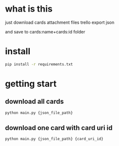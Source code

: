 # what is this

just download cards attachment files trello export json

and save to cards:name+cards:id folder


# install

```bash
pip install -r requirements.txt
```

# getting start

## download all cards

```bash
python main.py {json_file_path}
```

## download one card with card uri id

```bash
python main.py {json_file_path} {card_uri_id}
```
